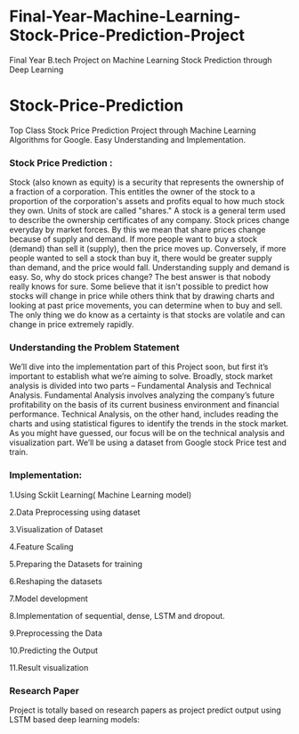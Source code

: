 # Final-Year-Machine-Learning-Stock-Price-Prediction-Project
Final Year B.tech Project on Machine Learning Stock Prediction through Deep Learning

# Stock-Price-Prediction
Top Class Stock Price Prediction Project through Machine Learning Algorithms for Google. Easy Understanding and Implementation.



### Stock Price Prediction :

Stock (also known as equity) is a security that represents the ownership of a fraction of a corporation. This entitles the owner of the stock to a proportion of the corporation's assets and profits equal to how much stock they own. Units of stock are called "shares." 
A stock is a general term used to describe the ownership certificates of any company.
Stock prices change everyday by market forces. By this we mean that share prices change because of supply and demand. If more people want to buy a stock (demand) than sell it (supply), then the price moves up. Conversely, if more people wanted to sell a stock than buy it, there would be greater supply than demand, and the price would fall.
Understanding supply and demand is easy. 
So, why do stock prices change? The best answer is that nobody really knows for sure. Some believe that it isn't possible to predict how stocks will change in price while others think that by drawing charts and looking at past price movements, you can determine when to buy and sell. The only thing we do know as a certainty is that stocks are volatile and can change in price extremely rapidly.


### Understanding the Problem Statement
We’ll dive into the implementation part of this Project soon, but first it’s important to establish what we’re aiming to solve. Broadly, stock market analysis is divided into two parts – Fundamental Analysis and Technical Analysis.
Fundamental Analysis involves analyzing the company’s future profitability on the basis of its current business environment and financial performance.
Technical Analysis, on the other hand, includes reading the charts and using statistical figures to identify the trends in the stock market.
As you might have guessed, our focus will be on the technical analysis and visualization part. We’ll be using a dataset from Google stock Price test and train.
 
 
### Implementation:

1.Using Sckiit Learning( Machine Learning model)

2.Data Preprocessing using dataset

3.Visualization of Dataset

4.Feature Scaling 

5.Preparing the Datasets for training 

6.Reshaping the datasets

7.Model development

8.Implementation of sequential, dense, LSTM and dropout.

9.Preprocessing the Data

10.Predicting the Output

11.Result visualization 
 
### Research Paper

Project is totally based on research papers as project predict output using LSTM based deep learning models:


